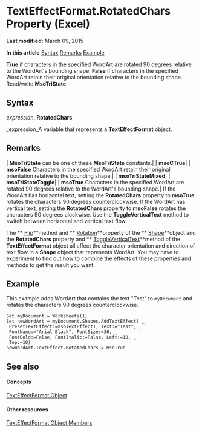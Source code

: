 
# TextEffectFormat.RotatedChars Property (Excel)

 **Last modified:** March 09, 2015

 **In this article**
 [Syntax](#sectionSection0)
 [Remarks](#sectionSection1)
 [Example](#sectionSection2)


 **True** if characters in the specified WordArt are rotated 90 degrees relative to the WordArt's bounding shape. **False** if characters in the specified WordArt retain their original orientation relative to the bounding shape. Read/write **MsoTriState**.


## Syntax
<a name="sectionSection0"> </a>

 _expression_. **RotatedChars**

 _expression_A variable that represents a  **TextEffectFormat** object.


## Remarks
<a name="sectionSection1"> </a>



| **MsoTriState** can be one of these **MsoTriState** constants.|
| **msoCTrue**|
| **msoFalse** Characters in the specified WordArt retain their original orientation relative to the bounding shape.|
| **msoTriStateMixed**|
| **msoTriStateToggle**|
| **msoTrue** Characters in the specified WordArt are rotated 90 degrees relative to the WordArt's bounding shape.|
If the WordArt has horizontal text, setting the  **RotatedChars** property to **msoTrue** rotates the characters 90 degrees counterclockwise. If the WordArt has vertical text, setting the **RotatedChars** property to **msoFalse** rotates the characters 90 degrees clockwise. Use the **ToggleVerticalText** method to switch between horizontal and vertical text flow.

The  ** [Flip](6ba41c89-878e-d9e1-5594-0cf45411b608.md)**method and  ** [Rotation](336d7d04-9c22-c632-5d85-feefff22023c.md)**property of the  ** [Shape](8f01fcd1-b7d9-5216-2de5-40fb6648a403.md)**object and the  **RotatedChars** property and ** [ToggleVerticalText](9b4312b8-1642-9a49-6395-b49b129f44f2.md)**method of the  **TextEffectFormat** object all affect the character orientation and direction of text flow in a **Shape** object that represents WordArt. You may have to experiment to find out how to combine the effects of these properties and methods to get the result you want.


## Example
<a name="sectionSection2"> </a>

This example adds WordArt that contains the text "Test" to  `myDocument` and rotates the characters 90 degrees counterclockwise.


```
Set myDocument = Worksheets(1) 
Set newWordArt = myDocument.Shapes.AddTextEffect( _ 
 PresetTextEffect:=msoTextEffect1, Text:="Test", _ 
 FontName:="Arial Black", FontSize:=36, _ 
 FontBold:=False, FontItalic:=False, Left:=10, _ 
 Top:=10) 
newWordArt.TextEffect.RotatedChars = msoTrue
```


## See also
<a name="sectionSection2"> </a>


#### Concepts


 [TextEffectFormat Object](7fe03721-6a45-569e-add4-fc8849c99535.md)
#### Other resources


 [TextEffectFormat Object Members](10d920d6-b96f-7afa-8e27-c22ba0926146.md)
